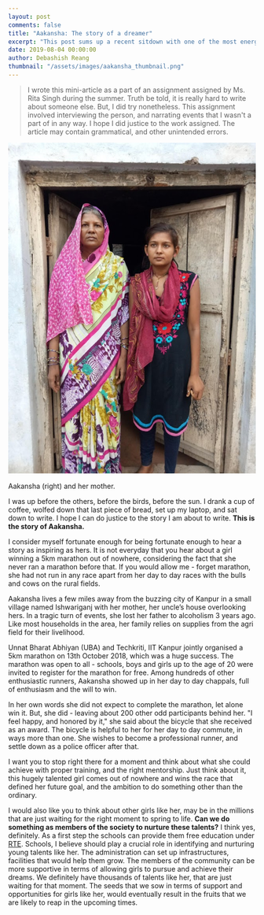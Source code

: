 ```yaml
---
layout: post
comments: false
title: "Aakansha: The story of a dreamer"
excerpt: "This post sums up a recent sitdown with one of the most energetic and ambitious person I met till date."
date: 2019-08-04 00:00:00
author: Debashish Reang
thumbnail: "/assets/images/aakansha_thumbnail.png"
---
```

> I wrote this mini-article as a part of an assignment assigned by Ms. Rita Singh during the summer. Truth be told, it is really hard to write about someone else. But, I did try nonetheless. This assignment involved interviewing the person, and narrating events that I wasn't a part of in any way. I hope I did justice to the work assigned. The article may contain grammatical, and other unintended errors.

<div class="imgcap">
    <img src="/assets/images/aakansha.jpg" alt="Aakansha and her mother.">
    <div class="thecap">
        <p>Aakansha (right) and her mother.</p>
    </div>
</div>

I was up before the others, before the birds, before the sun. I drank a cup of coffee, wolfed down that last piece of bread, set up my laptop, and sat down to write. I hope I can do justice to the story I am about to write. **This is the story of Aakansha.**

I consider myself fortunate enough for being fortunate enough to hear a story as inspiring as hers. It is not everyday that you hear about a girl winning a 5km marathon out of nowhere, considering the fact that she never ran a marathon before that. If you would allow me - forget marathon, she had not run in any race apart from her day to day races with the bulls and cows on the rural fields.
 
Aakansha lives a few miles away from the buzzing city of Kanpur in a small village named Ishwariganj with her mother, her uncle’s house overlooking hers. In a tragic turn of events, she lost her father to alcoholism 3 years ago. Like most households in the area, her family relies on supplies from the agri field for their livelihood.

Unnat Bharat Abhiyan (UBA) and Techkriti, IIT Kanpur jointly organised a 5km marathon on 13th October 2018, which was a huge success. The marathon was open to all - schools, boys and girls up to the age of 20 were invited to register for the marathon for free. Among hundreds of other enthusiastic runners, Aakansha showed up in her day to day chappals, full of enthusiasm and the will to win.

In her own words she did not expect to complete the marathon, let alone win it. But, she did - leaving about 200 other odd participants behind her. "I feel happy, and honored by it," she said about the bicycle that she received as an award. The bicycle is helpful to her for her day to day commute, in ways more than one. She wishes to become a professional runner, and settle down as a police officer after that.

I want you to stop right there for a moment and think about what she could achieve with proper training, and the right mentorship. Just think about it, this hugely talented girl comes out of nowhere and wins the race that defined her future goal, and the ambition to do something other than the ordinary.

I would also like you to think about other girls like her, may be in the millions that are just waiting for the right moment to spring to life. **Can we do something as members of the society to nurture these talents?** I think yes, definitely. As a first step the schools can provide them free education under [RTE](https://en.wikipedia.org/wiki/Right_of_Children_to_Free_and_Compulsory_Education_Act,_2009). Schools, I believe should play a crucial role in identifying and nurturing young talents like her. The administration can set up infrastructures, facilities that would help them grow. The members of the community can be more supportive in terms of allowing girls to pursue and achieve their dreams. We definitely have thousands of talents like her, that are just waiting for that moment. The seeds that we sow in terms of support and opportunities for girls like her, would eventually result in the fruits that we are likely to reap in the upcoming times.
